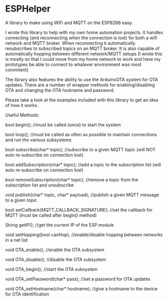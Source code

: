 # ESPHelper
A library to make using WiFi and MQTT on the ESP8266 easy.

I wrote this library to help with my own home automation projects. It handles connecting (and reconnecting 
when the connection is lost) for both a wifi network and MQTT broker. When reconnecting it automatically 
resubscribes to subscribed topics on an MQTT broker. It is also capable of automatically hopping between
different network/MQTT setups (I wrote this is mostly so that I could move from my home network to work
and have my prototypes be able to connect to whatever environment was most convinient)

The library also features the ability to use the ArduinoOTA system for OTA updates. There are a number of wrapper 
methods for enabling/disabling OTA and changing the OTA hostname and password.

Please take a look at the examples included with this library to get an idea of how it works. 

Useful Methods:

bool begin(); //must be called (once) to start the system

bool loop();  //must be called as often as possible to maintain connections and run the various subsystems


bool subscribe(char* topic);  //subscribe to a given MQTT topic (will NOT auto re-subscribe on connection lost)

bool addSubscription(char* topic);  //add a topic to the subscription list (will auto re-subscribe on connection lost)

bool removeSubscription(char* topic); //remove a topic from the subscription list and unsubscribe

void publish(char* topic, char* payload); //publish a given MQTT message to a given topic

bool setCallback(MQTT_CALLBACK_SIGNATURE);  //set the callback for MQTT (must be called after begin() method)


String getIP(); //get the current IP of the ESP module


void setHopping(bool canHop); //enable/disable hopping between networks in a net list


void OTA_enable();  //enable the OTA subsystem

void OTA_disable(); //disable the OTA subsystem

void OTA_begin();   //start the OTA subsystem

void OTA_setPassword(char* pass); //set a password for OTA updates

void OTA_setHostname(char* hostname); //give a hostname to the device for OTA identification
